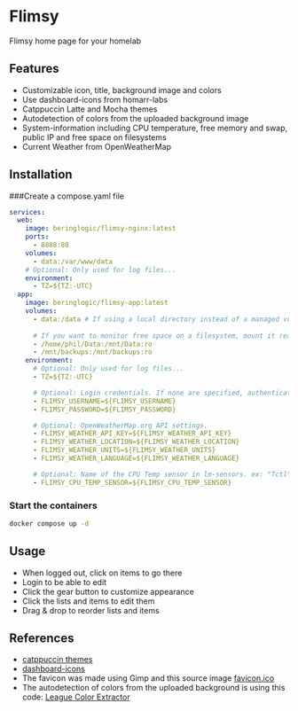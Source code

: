 # Flimsy
Flimsy home page for your homelab

## Features
- Customizable icon, title, background image and colors
- Use dashboard-icons from homarr-labs
- Catppuccin Latte and Mocha themes
- Autodetection of colors from the uploaded background image
- System-information including CPU temperature, free memory and swap, public IP and free space on filesystems
- Current Weather from OpenWeatherMap

## Installation

###Create a compose.yaml file
```yaml
services:
  web:
    image: beringlogic/flimsy-nginx:latest
    ports:
      - 8888:80
    volumes:
      - data:/var/www/data
    # Optional: Only used for log files...
    environment:
      - TZ=${TZ:-UTC}
  app:
    image: beringlogic/flimsy-app:latest
    volumes:
      - data:/data # If using a local directory instead of a managed volume, make sure it exists and is owned by the user with UID 1000
            
      # If you want to monitor free space on a filesystem, mount it read-only on /mnt/name in the container
      - /home/phil/Data:/mnt/Data:ro
      - /mnt/backups:/mnt/backups:ro
    environment:
      # Optional: Only used for log files...
      - TZ=${TZ:-UTC}

      # Optional: Login credentials. If none are specified, authentication is disabled.
      - FLIMSY_USERNAME=${FLIMSY_USERNAME}
      - FLIMSY_PASSWORD=${FLIMSY_PASSWORD}

      # Optional: OpenWeatherMap.org API settings.
      - FLIMSY_WEATHER_API_KEY=${FLIMSY_WEATHER_API_KEY}
      - FLIMSY_WEATHER_LOCATION=${FLIMSY_WEATHER_LOCATION}
      - FLIMSY_WEATHER_UNITS=${FLIMSY_WEATHER_UNITS}
      - FLIMSY_WEATHER_LANGUAGE=${FLIMSY_WEATHER_LANGUAGE}

      # Optional: Name of the CPU Temp sensor in lm-sensors. ex: "Tctl" for Ryzen CPUs or "Package id 0" for Xeon CPUs.
      - FLIMSY_CPU_TEMP_SENSOR=${FLIMSY_CPU_TEMP_SENSOR}
```

### Start the containers
```bash
docker compose up -d
```

## Usage
- When logged out, click on items to go there
- Login to be able to edit
- Click the gear button to customize appearance
- Click the lists and items to edit them
- Drag & drop to reorder lists and items

## References
- [catppuccin themes](https://github.com/catppuccin/catppuccin/blob/main/docs/style-guide.md)
- [dashboard-icons](https://github.com/homarr-labs/dashboard-icons)
- The favicon was made using Gimp and this source image [favicon.ico](https://cdn.jsdelivr.net/gh/homarr-labs/dashboard-icons/png/homepage.png)
- The autodetection of colors from the uploaded background is using this code: [League Color Extractor](https://github.com/thephpleague/color-extractor)

